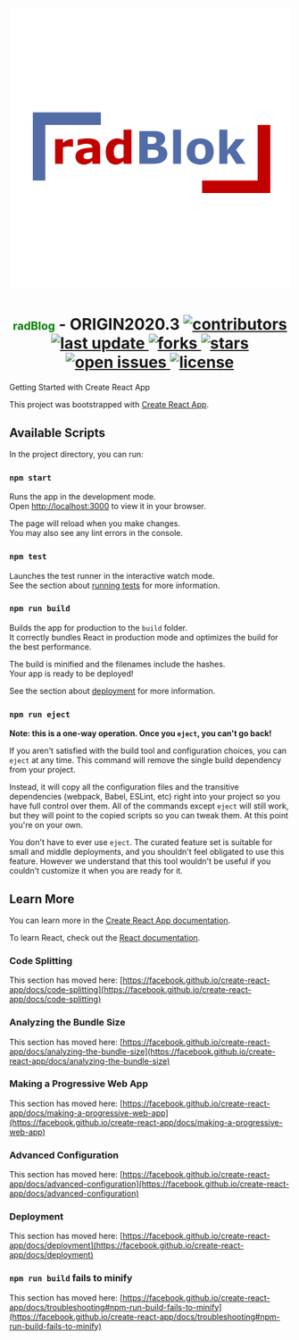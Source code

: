 <!--- P R O F I L E   B A N N E R --->

<h1 align="center">
  <img src="public\radblok_png_logo.png">
</h1>

<h1 align="center">
     <span style="color:green;font-weight:700;font-size:20px" >radBlog</span> - ORIGIN2020.3
     <a href="https://github.com/radlee/awesome-readme-template/graphs/contributors">
    <img src="https://img.shields.io/github/contributors/radlee/awesome-readme-template" alt="contributors" />
  </a>
  <a href="">
    <img src="https://img.shields.io/github/last-commit/radlee/awesome-readme-template" alt="last update" />
  </a>
  <a href="https://github.com/radlee/awesome-readme-template/network/members">
    <img src="https://img.shields.io/github/forks/radlee/awesome-readme-template" alt="forks" />
  </a>
  <a href="https://github.com/radlee/awesome-readme-template/stargazers">
    <img src="https://img.shields.io/github/stars/radlee/awesome-readme-template" alt="stars" />
  </a>
  <a href="https://github.com/radlee/awesome-readme-template/issues/">
    <img src="https://img.shields.io/github/issues/radlee/awesome-readme-template" alt="open issues" />
  </a>
  <a href="https://github.com/radlee/awesome-readme-template/blob/master/LICENSE">
    <img src="https://img.shields.io/github/license/radlee/awesome-readme-template.svg" alt="license" />
  </a>
</h1>

<p align="center>
  
</p>

# Getting Started with Create React App

This project was bootstrapped with [Create React App](https://github.com/facebook/create-react-app).

## Available Scripts

In the project directory, you can run:

### `npm start`

Runs the app in the development mode.\
Open [http://localhost:3000](http://localhost:3000) to view it in your browser.

The page will reload when you make changes.\
You may also see any lint errors in the console.

### `npm test`

Launches the test runner in the interactive watch mode.\
See the section about [running tests](https://facebook.github.io/create-react-app/docs/running-tests) for more information.

### `npm run build`

Builds the app for production to the `build` folder.\
It correctly bundles React in production mode and optimizes the build for the best performance.

The build is minified and the filenames include the hashes.\
Your app is ready to be deployed!

See the section about [deployment](https://facebook.github.io/create-react-app/docs/deployment) for more information.

### `npm run eject`

**Note: this is a one-way operation. Once you `eject`, you can't go back!**

If you aren't satisfied with the build tool and configuration choices, you can `eject` at any time. This command will remove the single build dependency from your project.

Instead, it will copy all the configuration files and the transitive dependencies (webpack, Babel, ESLint, etc) right into your project so you have full control over them. All of the commands except `eject` will still work, but they will point to the copied scripts so you can tweak them. At this point you're on your own.

You don't have to ever use `eject`. The curated feature set is suitable for small and middle deployments, and you shouldn't feel obligated to use this feature. However we understand that this tool wouldn't be useful if you couldn't customize it when you are ready for it.

## Learn More

You can learn more in the [Create React App documentation](https://facebook.github.io/create-react-app/docs/getting-started).

To learn React, check out the [React documentation](https://reactjs.org/).

### Code Splitting

This section has moved here: [https://facebook.github.io/create-react-app/docs/code-splitting](https://facebook.github.io/create-react-app/docs/code-splitting)

### Analyzing the Bundle Size

This section has moved here: [https://facebook.github.io/create-react-app/docs/analyzing-the-bundle-size](https://facebook.github.io/create-react-app/docs/analyzing-the-bundle-size)

### Making a Progressive Web App

This section has moved here: [https://facebook.github.io/create-react-app/docs/making-a-progressive-web-app](https://facebook.github.io/create-react-app/docs/making-a-progressive-web-app)

### Advanced Configuration

This section has moved here: [https://facebook.github.io/create-react-app/docs/advanced-configuration](https://facebook.github.io/create-react-app/docs/advanced-configuration)

### Deployment

This section has moved here: [https://facebook.github.io/create-react-app/docs/deployment](https://facebook.github.io/create-react-app/docs/deployment)

### `npm run build` fails to minify

This section has moved here: [https://facebook.github.io/create-react-app/docs/troubleshooting#npm-run-build-fails-to-minify](https://facebook.github.io/create-react-app/docs/troubleshooting#npm-run-build-fails-to-minify)
